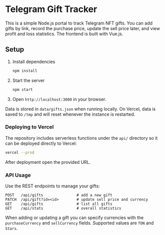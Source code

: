 # Telegram Gift Tracker

This is a simple Node.js portal to track Telegram NFT gifts. You can add gifts by link, record the purchase price, update the sell price later, and view profit and loss statistics. The frontend is built with Vue.js.

## Setup

1. Install dependencies
   ```bash
   npm install
   ```
2. Start the server
   ```bash
   npm start
   ```
3. Open `http://localhost:3000` in your browser.

Data is stored in `data/gifts.json` when running locally. On Vercel, data is saved to `/tmp` and will reset whenever the instance is restarted.

### Deploying to Vercel

The repository includes serverless functions under the `api/` directory so it can be deployed directly to Vercel:

```bash
vercel --prod
```

After deployment open the provided URL.

### API Usage

Use the REST endpoints to manage your gifts:

```
POST   /api/gifts               # add a new gift
PATCH  /api/gift?id=<id>        # update sell price and currency
GET    /api/gifts               # list all gifts
GET    /api/stats               # overall statistics
```

When adding or updating a gift you can specify currencies with the `purchaseCurrency` and `sellCurrency` fields. Supported values are `TON` and `Stars`.
